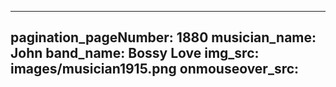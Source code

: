 ------
pagination_pageNumber: 1880
musician_name: John
band_name: Bossy Love
img_src: images/musician1915.png
onmouseover_src: 
------